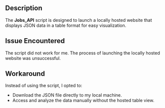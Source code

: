 <h2><strong>Description</strong></h2>
<p>
  The <strong>Jobs_API</strong> script is designed to launch a locally hosted website that displays JSON data in a table format for easy visualization.
</p>

<h2><strong>Issue Encountered</strong></h2>
<p>
  The script did not work for me. The process of launching the locally hosted website was unsuccessful.
</p>

<h2><strong>Workaround</strong></h2>
<p>
  Instead of using the script, I opted to:
  <ul>
    <li>Download the JSON file directly to my local machine.</li>
    <li>Access and analyze the data manually without the hosted table view.</li>
  </ul>
</p>
